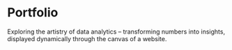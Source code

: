 # Portfolio
Exploring the artistry of data analytics – transforming numbers into insights, displayed dynamically through the canvas of a website.
